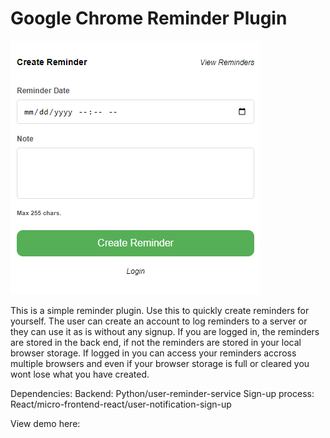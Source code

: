# Google Chrome Reminder Plugin

![alt text](image.png)

This is a simple reminder plugin. Use this to quickly create reminders for yourself.
The user can create an account to log reminders to a server or they can use it as is without any signup.
If you are logged in, the reminders are stored in the back end, if not the reminders are stored in your local browser storage.
If logged in you can access your reminders accross multiple browsers and even if your browser storage is full or cleared you wont lose what you have created.

Dependencies:
    Backend: Python/user-reminder-service
    Sign-up process: React/micro-frontend-react/user-notification-sign-up

View demo here:
